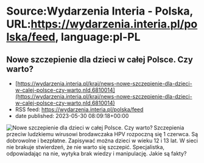 # Source:Wydarzenia Interia - Polska, URL:https://wydarzenia.interia.pl/polska/feed, language:pl-PL

## Nowe szczepienie dla dzieci w całej Polsce. Czy warto?
 - [https://wydarzenia.interia.pl/kraj/news-nowe-szczepienie-dla-dzieci-w-calej-polsce-czy-warto,nId,6810014](https://wydarzenia.interia.pl/kraj/news-nowe-szczepienie-dla-dzieci-w-calej-polsce-czy-warto,nId,6810014)
 - RSS feed: https://wydarzenia.interia.pl/polska/feed
 - date published: 2023-05-30 08:09:18+00:00

<p><a href="https://wydarzenia.interia.pl/kraj/news-nowe-szczepienie-dla-dzieci-w-calej-polsce-czy-warto,nId,6810014"><img align="left" alt="Nowe szczepienie dla dzieci w całej Polsce. Czy warto? " src="https://i.iplsc.com/nowe-szczepienie-dla-dzieci-w-calej-polsce-czy-warto/000H7RTUAS5B6YCR-C321.jpg" /></a>Szczepienia przeciw ludzkiemu wirusowi brodawczaka HPV rozpoczną się 1 czerwca. Są dobrowolne i bezpłatne. Zapisywać można dzieci w wieku 12 i 13 lat. W sieci nie brakuje stwierdzeń, że nie warto się szczepić. Specjalistka, odpowiadając na nie, wytyka brak wiedzy i manipulację. Jakie są fakty?</p><br clear="all" />

